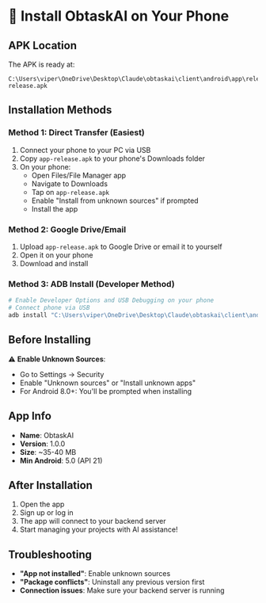 # 📱 Install ObtaskAI on Your Phone

## APK Location
The APK is ready at:
```
C:\Users\viper\OneDrive\Desktop\Claude\obtaskai\client\android\app\release\app-release.apk
```

## Installation Methods

### Method 1: Direct Transfer (Easiest)
1. Connect your phone to your PC via USB
2. Copy `app-release.apk` to your phone's Downloads folder
3. On your phone:
   - Open Files/File Manager app
   - Navigate to Downloads
   - Tap on `app-release.apk`
   - Enable "Install from unknown sources" if prompted
   - Install the app

### Method 2: Google Drive/Email
1. Upload `app-release.apk` to Google Drive or email it to yourself
2. Open it on your phone
3. Download and install

### Method 3: ADB Install (Developer Method)
```bash
# Enable Developer Options and USB Debugging on your phone
# Connect phone via USB
adb install "C:\Users\viper\OneDrive\Desktop\Claude\obtaskai\client\android\app\release\app-release.apk"
```

## Before Installing
⚠️ **Enable Unknown Sources**:
- Go to Settings → Security
- Enable "Unknown sources" or "Install unknown apps"
- For Android 8.0+: You'll be prompted when installing

## App Info
- **Name**: ObtaskAI
- **Version**: 1.0.0
- **Size**: ~35-40 MB
- **Min Android**: 5.0 (API 21)

## After Installation
1. Open the app
2. Sign up or log in
3. The app will connect to your backend server
4. Start managing your projects with AI assistance!

## Troubleshooting
- **"App not installed"**: Enable unknown sources
- **"Package conflicts"**: Uninstall any previous version first
- **Connection issues**: Make sure your backend server is running